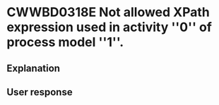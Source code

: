 # CWWBD0318E Not allowed XPath expression used in activity ''0'' of process model ''1''.

## Explanation

## User response